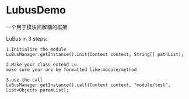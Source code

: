 # LubusDemo
一个用于模块间解耦的框架

LuBus in 3 steps: 

    1.Initialize the module
    LuBusManager.getInstance().init(Context context, String[] pathList);
    
    2.Make your class extend Lu
    make sure your uri be formatted like:module/method
    
    3.use the call
    LuBusManager.getInstance().call(Context context, "module/test", List<Object> paramList);
    


